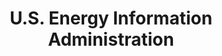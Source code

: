 ---
# This topic lives at
# https://digital.gov/topics/us-energy-information-administration

slug: "us-energy-information-administration"

# Topic Title
title: "U.S. Energy Information Administration"

# description — keep it short and clear
summary: ""


# Weight
weight: 1

# For more information on managing topics,
# see https://github.com/GSA/digitalgov.gov/wiki
---